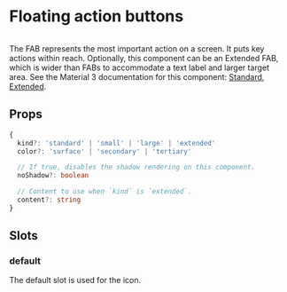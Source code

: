 # Floating action buttons

<script setup>
import { HFloatingActionButton } from '../../src/'
import Preview from '../Preview.vue'
import PencilOutline from '~icons/mdi/pencil-outline'
import Document from '~icons/mdi/document'
import Spreadsheet from '~icons/mdi/spreadsheet'
import Presentation from '~icons/mdi/file-presentation-box'

const previewOptions = {
    example: {
        kind: 'select',
        default: 'small',
        label: 'Example',
        options: [
            {
                value: 'small',
                label: 'Small'
            },
            {
                value: 'large',
                label: 'Large'
            },
            {
                value: 'extended',
                label: 'Extended'
            },
        ]
    },
    color: {
        kind: 'select',
        default: 'surface',
        label: 'Color',
        options: [
            {
                value: 'surface',
                label: 'Surface'
            },
            {
                value: 'secondary',
                label: 'Secondary'
            },
            {
                value: 'tertiary',
                label: 'Tertiary'
            },
        ]
    }
}
</script>

<preview :options="previewOptions" v-slot="{ state }">
    <div
        style="display: flex; flex-direction: column; align-items: end;"
        v-if="state.example === 'small'"
    >
        <h-floating-action-button kind="small" :color="state.color">
            <spreadsheet />
        </h-floating-action-button>
        <h-floating-action-button kind="small" :color="state.color">
            <presentation />
        </h-floating-action-button>
        <h-floating-action-button kind="small" :color="state.color">
            <document />
        </h-floating-action-button>
        <h-floating-action-button kind="standard" :color="state.color">
            <pencil-outline />
        </h-floating-action-button>
    </div>
    <h-floating-action-button
        kind="large"
        :color="state.color"
        v-else-if="state.example === 'large'"
    >
        <pencil-outline />
    </h-floating-action-button>
    <h-floating-action-button
        kind="extended"
        :color="state.color"
        content="New post"
        v-else
    >
        <pencil-outline />
    </h-floating-action-button>
</preview>

The FAB represents the most important action on a screen. It puts key actions
within reach. Optionally, this component can be an Extended FAB, which is wider
than FABs to accommodate a text label and larger target area.
See the Material 3 documentation for this component: [Standard], [Extended].

## Props

```ts
{
  kind?: 'standard' | 'small' | 'large' | 'extended'
  color?: 'surface' | 'secondary' | 'tertiary'

  // If true, disables the shadow rendering on this component.
  noShadow?: boolean

  // Content to use when `kind` is `extended`.
  content?: string
}
```

## Slots

### default

The default slot is used for the icon.

[Standard]: https://m3.material.io/components/floating-action-button/overview
[Extended]: https://m3.material.io/components/extended-fab/overview
